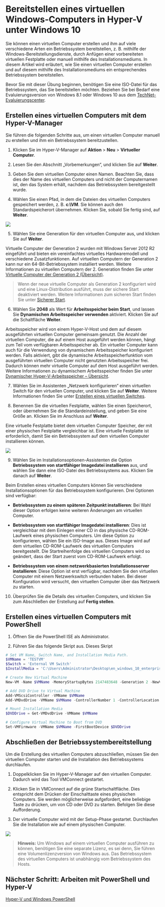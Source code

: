 # Bereitstellen eines virtuellen Windows-Computers in Hyper-V unter Windows 10

Sie können einen virtuellen Computer erstellen und ihm auf viele verschiedene Arten ein Betriebssystem bereitstellen, z. B. mithilfe der Windows-Bereitstellungsdienste, durch Anfügen einer vorbereiteten virtuellen Festplatte oder manuell mithilfe des Installationsmediums. In diesem Artikel wird erläutert, wie Sie einen virtuellen Computer erstellen und auf diesem mithilfe des Installationsmediums ein entsprechendes Betriebssystem bereitstellen.

Bevor Sie mit dieser Übung beginnen, benötigen Sie eine ISO-Datei für das Betriebssystem, das Sie bereitstellen möchten. Beziehen Sie bei Bedarf eine Evaluierungsversion von Windows 8.1 oder Windows 10 aus dem [TechNet-Evaluierungscenter](http://www.microsoft.com/en-us/evalcenter/).

## Erstellen eines virtuellen Computers mit dem Hyper-V-Manager

Sie führen die folgenden Schritte aus, um einen virtuellen Computer manuell zu erstellen und ihm ein Betriebssystem bereitzustellen.

1. Klicken Sie im Hyper-V-Manager auf **Aktion** > **Neu** > **Virtueller Computer**.

2. Lesen Sie den Abschnitt „Vorbemerkungen“, und klicken Sie auf **Weiter**.

3. Geben Sie dem virtuellen Computer einen Namen. Beachten Sie, dass dies der Name des virtuellen Computers und nicht der Computernamen ist, den das System erhält, nachdem das Betriebssystem bereitgestellt wurde.

4. Wählen Sie einen Pfad, in dem die Dateien des virtuellen Computers gespeichert werden, z. B. **c:\VM**. Sie können auch den Standardspeicherort übernehmen. Klicken Sie, sobald Sie fertig sind, auf **Weiter**.

  ![](media/new_vm_upd.png)

5. Wählen Sie eine Generation für den virtuellen Computer aus, und klicken Sie auf **Weiter**.

  Virtuelle Computer der Generation 2 wurden mit Windows Server 2012 R2 eingeführt und bieten ein vereinfachtes virtuelles Hardwaremodell und verschiedene Zusatzfunktionen. Auf virtuellen Computern der Generation 2 kann nur ein 64-Bit-Betriebssystem installiert werden. Weitere Informationen zu virtuellen Computern der 2. Generation finden Sie unter [Virtuelle Computer der Generation 2 (Übersicht)](https://technet.microsoft.com/en-us/library/dn282285.aspx).

> Wenn der neue virtuelle Computer als Generation 2 konfiguriert wird und eine Linux-Distribution ausführt, muss der sichere Start deaktiviert werden. Weitere Informationen zum sicheren Start finden Sie unter [Sicherer Start](https://technet.microsoft.com/en-us/library/dn486875.aspx).

6. Wählen Sie **2048** als Wert für **Arbeitsspeicher beim Start**, und lassen Sie **Dynamischen Arbeitsspeicher verwenden** aktiviert. Klicken Sie auf die Schaltfläche **Weiter**.

  Arbeitsspeicher wird von einem Hyper-V-Host und dem auf diesem ausgeführten virtuellen Computer gemeinsam genutzt. Die Anzahl der virtuellen Computer, die auf einem Host ausgeführt werden können, hängt zum Teil vom verfügbaren Arbeitsspeicher ab. Ein virtueller Computer kann auch für die Verwendung von dynamischem Arbeitsspeicher konfiguriert werden. Falls aktiviert, gibt die dynamische Arbeitsspeicherfunktion vom ausgeführten virtuellen Computer nicht genutzten Arbeitsspeicher frei. Dadurch können mehr virtuelle Computer auf dem Host ausgeführt werden. Weitere Informationen zu dynamischem Arbeitsspeicher finden Sie unter [Dynamischer Hyper-V-Arbeitsspeicher – Übersicht](https://technet.microsoft.com/en-us/library/hh831766.aspx).

7. Wählen Sie im Assistenten „Netzwerk konfigurieren“ einen virtuellen Switch für den virtuellen Computer, und klicken Sie auf **Weiter**. Weitere Informationen finden Sie unter [Erstellen eines virtuellen Switches](walkthrough_virtual_switch.md).

8. Benennen Sie die virtuellen Festplatte, wählen Sie einen Speicherort, oder übernehmen Sie die Standardeinstellung, und geben Sie eine Größe an. Klicken Sie im Anschluss auf **Weiter**.

  Eine virtuelle Festplatte bietet dem virtuellen Computer Speicher, der mit einer physischen Festplatte vergleichbar ist. Eine virtuelle Festplatte ist erforderlich, damit Sie ein Betriebssystem auf dem virtuellen Computer installieren können.

  ![](media/new_vhd_upd.png)

9. Wählen Sie im Installationsoptionen-Assistenten die Option **Betriebssystem von startfähiger Imagedatei installieren** aus, und wählen Sie dann eine ISO-Datei des Betriebssystems aus. Klicken Sie danach auf **Weiter**.

  Beim Erstellen eines virtuellen Computers können Sie verschiedene Installationsoptionen für das Betriebssystem konfigurieren. Drei Optionen sind verfügbar:

  - **Betriebssystem zu einem späteren Zeitpunkt installieren**: Bei Wahl dieser Option erfolgen keine weiteren Änderungen am virtuellen Computer.

  - **Betriebssystem von startfähiger Imagedatei installieren**: Dies ist vergleichbar mit dem Einlegen einer CD in das physische CD-ROM-Laufwerk eines physischen Computers. Um diese Option zu konfigurieren, wählen Sie ein ISO-Image aus. Dieses Image wird auf dem virtuellen CD-ROM-Laufwerk des virtuellen Computers bereitgestellt. Die Startreihenfolge des virtuellen Computers wird so geändert, dass der Start zuerst vom CD-ROM-Laufwerk erfolgt.

  - **Betriebssystem von einem netzwerkbasierten Installationsserver installieren**: Diese Option ist erst verfügbar, nachdem Sie den virtuellen Computer mit einem Netzwerkswitch verbunden haben. Bei dieser Konfiguration wird versucht, den virtuellen Computer über das Netzwerk zu starten.

10. Überprüfen Sie die Details des virtuellen Computers, und klicken Sie zum Abschließen der Erstellung auf **Fertig stellen**.

## Erstellen eines virtuellen Computers mit PowerShell

1. Öffnen Sie die PowerShell ISE als Administrator.

2. Führen Sie das folgende Skript aus. Dieses Skript

  ```powershell
  # Set VM Name, Switch Name, and Installation Media Path.
  $VMName = 'TESTVM'
  $Switch = 'External VM Switch'
  $InstallMedia = 'C:\Users\Administrator\Desktop\en_windows_10_enterprise_x64_dvd_6851151.iso'

  # Create New Virtual Machine
  New-VM -Name $VMName -MemoryStartupBytes 2147483648 -Generation 2 -NewVHDPath "D:\Virtual Machines\$VMName\$VMName.vhdx" -NewVHDSizeBytes 53687091200 -Path "D:\Virtual Machines\$VMName" -SwitchName $Switch

  # Add DVD Drive to Virtual Machine
  Add-VMScsiController -VMName $VMName
  Add-VMDvdDrive -VMName $VMName -ControllerNumber 1 -ControllerLocation 0 -Path $InstallMedia

  # Mount Installation Media
  $DVDDrive = Get-VMDvdDrive -VMName $VMName

  # Configure Virtual Machine to Boot from DVD
  Set-VMFirmware -VMName $VMName -FirstBootDevice $DVDDrive
  ```

## Abschließen der Betriebssystembereitstellung

Um die Erstellung des virtuellen Computers abzuschließen, müssen Sie den virtuellen Computer starten und die Installation des Betriebssystems durchlaufen.

1. Doppelklicken Sie im Hyper-V-Manager auf den virtuellen Computer. Dadurch wird das Tool VMConnect gestartet.

2. Klicken Sie in VMConnect auf die grüne Startschaltfläche. Dies entspricht dem Drücken der Einschalttaste eines physischen Computers. Sie werden möglicherweise aufgefordert, eine beliebige Taste zu drücken, um von CD oder DVD zu starten. Befolgen Sie diese Aufforderung.

3. Der virtuelle Computer wird mit der Setup-Phase gestartet. Durchlaufen Sie die Installation wie auf einem physischen Computer.

  ![](media/OSDeploy_upd.png)

> **Hinweis:** Um Windows auf einem virtuellen Computer ausführen zu können, benötigen Sie eine separate Lizenz, es sei denn, Sie führen eine Volumenlizenzversion von Windows aus. Das Betriebssystem des virtuellen Computers ist unabhängig vom Betriebssystem des Hosts.

## Nächster Schritt: Arbeiten mit PowerShell und Hyper-V

[Hyper-V und Windows PowerShell](walkthrough_powershell.md)



<!--HONumber=Feb16_HO2-->

